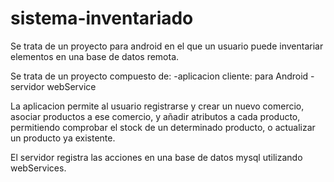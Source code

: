 sistema-inventariado
====================

Se trata de un proyecto para android en el que un usuario puede inventariar elementos en una base de datos remota.

Se trata de un proyecto compuesto de:
  -aplicacion cliente: para Android
  -servidor webService
  
  
La aplicacion permite al usuario registrarse y crear un nuevo comercio, asociar productos a ese comercio, y añadir atributos
a cada producto, permitiendo comprobar el stock de un determinado producto, o actualizar un producto ya existente.


El servidor registra las acciones en una base de datos mysql utilizando webServices.


